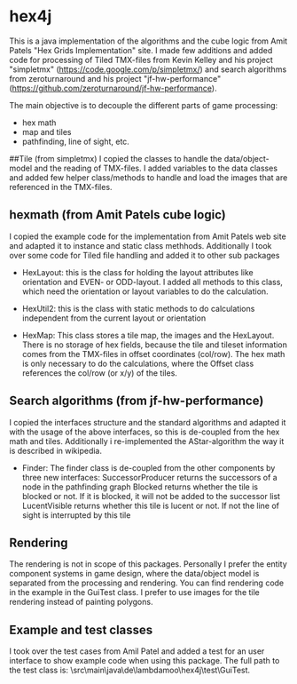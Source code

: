 # hex4j
This is a java implementation of the algorithms and the cube logic from Amit Patels "Hex Grids Implementation" site. I made few additions and added code for processing of Tiled TMX-files from Kevin Kelley and his project "simpletmx" (https://code.google.com/p/simpletmx/) and search algorithms from zeroturnaround and his project "jf-hw-performance" (https://github.com/zeroturnaround/jf-hw-performance). 

The main objective is to decouple the different parts of game processing: 
- hex math
- map and tiles
- pathfinding, line of sight, etc.

##Tile (from simpletmx)
I copied the classes to handle the data/object-model and the reading of TMX-files. I added variables to the data classes and added few helper class/methods to handle and load the images that are referenced in the TMX-files.

## hexmath (from Amit Patels cube logic)
I copied the example code for the implementation from Amit Patels web site and adapted it to instance and static class methhods. Additionally I took over some code for Tiled file handling and added it to other sub packages 

- HexLayout: this is the class for holding the layout attributes like orientation and EVEN- or ODD-layout. I added all methods to this class, which need the orientation or layout variables to do the calculation.

- HexUtil2: this is the class with static methods to do calculations independent from the current layout or orientation

- HexMap: This class stores a tile map, the images and the HexLayout. There is no storage of hex fields, because the tile and tileset information comes from the TMX-files in offset coordinates (col/row). The hex math is only necessary to do the calculations, where the Offset class references the col/row (or x/y) of the tiles.

## Search algorithms (from jf-hw-performance)
I copied the interfaces structure and the standard algorithms and adapted it with the usage of the above interfaces, so this  is de-coupled from the hex math and tiles. Additionally i re-implemented the AStar-algorithm the way it is described in wikipedia.

- Finder: The finder class is de-coupled from the other components by three new interfaces: 
	SuccessorProducer returns the successors of a node in the pathfinding graph
	Blocked returns whether the tile is blocked or not. If it is blocked, it will not be added to the successor list
	LucentVisible	returns whether this tile is lucent or not. If not the line of sight is interrupted by this tile 

## Rendering
The rendering is not in scope of this packages. Personally I prefer the entity component systems in game design, where the data/object model is separated from the processing and rendering. You can find rendering code in the example in the GuiTest class. I prefer to use images for the tile rendering instead of painting polygons.

## Example and test classes
I took over the test cases from Amil Patel and added a test for an user interface to show example code when using this package. The full path to the test class is: \src\main\java\de\lambdamoo\hex4j\test\GuiTest.
